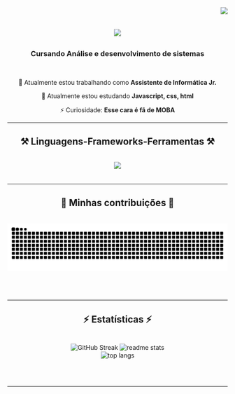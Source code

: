 <img align="right" src="https://visitor-badge.laobi.icu/badge?page_id=dev-MarkOS.dev-MarkOS" />

<h1 align="center">
    <img src="https://readme-typing-svg.herokuapp.com/?font=Righteous&size=35&center=true&vCenter=true&width=500&height=70&duration=4000&lines=tem+alguém+aí?+👋;+me+chamo+Marcos+Fernando!;" />
</h1>

<h3 align="center">Cursando Análise e desenvolvimento de sistemas</h3>

<br/>

<div align="center">
 
 🔭 Atualmente estou trabalhando como **Assistente de Informática Jr.**
 
 🌱 Atualmente estou estudando **Javascript, css, html**

 ⚡ Curiosidade: **Esse cara é fã de MOBA**

 </div>
 


 <hr/>
 
<h2 align="center">⚒️ Linguagens-Frameworks-Ferramentas ⚒️</h2>
<br/>
<div align="center">
    <img src="https://skillicons.dev/icons?i=html,css,vscode,github,figma,git" />
     <br>
</div>

<br/>
<hr/>

<div align="center">
  <h2>🐍 Minhas contribuições 🐍</h2>
  <br>
  <img alt="snake eating my contributions" src="https://raw.githubusercontent.com/dev-MarkOS/dev-MarkOS/output/github-contribution-grid-snake-dark.svg" />
  
  <br/><br/>
</div>

<hr/>

<h2 align="center">⚡ Estatísticas ⚡</h2>
<br>
<div align=center>
  <img width=410 src="https://streak-stats.demolab.com/?user=dev-MarkOS&count_private=true&theme=react&border_radius=10&locale=pt_BR" alt="GitHub Streak" />
  <img width=390 src="https://github-readme-stats.vercel.app/api?username=dev-MarkOS&count_private=true&show_icons=true&theme=react&rank_icon=github&border_radius=10" alt="readme stats" />
  <br/>
  <img width=360 align="center" src="https://github-readme-stats.vercel.app/api/top-langs/?username=dev-MarkOS&langs_count=8&layout=compact&theme=react&border_radius=10&size_weight=0.5&count_weight=0.5&exclude_repo=github-readme-stats" alt="top langs" />
  <br/>
</div>

<br/><br/>
<hr/>



<br/>

